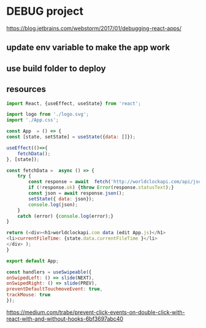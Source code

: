 # DEBUG project
https://blog.jetbrains.com/webstorm/2017/01/debugging-react-apps/

## update env variable to make the app work

## use build folder to deploy

## resources 
```javascript
import React, {useEffect, useState} from 'react';

import logo from './logo.svg';
import './App.css';

const App  = () => {
const [state, setState] = useState({data: []});

useEffect(()=>{
    fetchData();
}, [state]);

const fetchData =  async () => {
    try {
        const response = await  fetch('http://worldclockapi.com/api/json/utc/now');
        if (!response.ok) {throw Error(response.statusText);}
        const json = await response.json();
        setState({ data: json});
        console.log(json);
    }
    catch (error) {console.log(error);}
}

return (<div><h1>worldclockapi.com data (edit App.js)</h1>
<li>currentFileTime: {state.data.currentFileTime }</li>
</div> );
}

export default App;
```

```javascript
const handlers = useSwipeable({
onSwipedLeft: () => slide(NEXT),
onSwipedRight: () => slide(PREV),
preventDefaultTouchmoveEvent: true,
trackMouse: true
});
```

https://medium.com/trabe/prevent-click-events-on-double-click-with-react-with-and-without-hooks-6bf3697abc40
